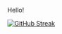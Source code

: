 Hello!

[![GitHub Streak](https://streak-stats.demolab.com?user=nijiyamaharjan&mode=weekly)](https://git.io/streak-stats)
